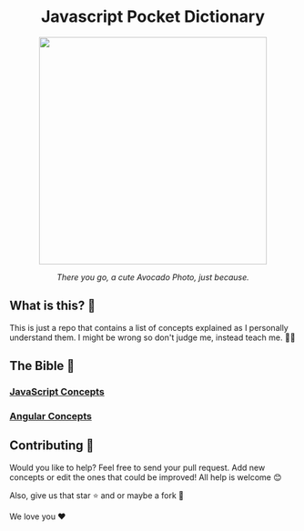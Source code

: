 <h1 align="center">Javascript Pocket Dictionary</h1>

<div align="center">
    <img src="https://designshop-6aa0.kxcdn.com/photos/avocuddle-fun-love-funny-cards-send-online-9954_81.jpg" width="400"/>
  <br>
  <p>
    <em>There you go, a cute Avocado Photo, just because.
    </em>
  </p>
</div>

## What is this? 🤔
This is just a repo that contains a list of concepts explained as I personally understand them. I might be wrong so don't judge me, instead teach me. 👩‍🏫

## The Bible 📖

### <a href="javascript.md">JavaScript Concepts</a>

### <a href="angular.md">Angular Concepts</a>

## Contributing 🙋

Would you like to help? Feel free to send your pull request. Add new concepts or edit the ones that could be improved! All help is welcome 😊

Also, give us that star ⭐ and or maybe a fork 🍴

We love you ️️❤️

